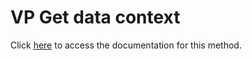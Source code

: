 <!---->
# VP Get data context

Click [here](https://developer.4d.com/docs/20/ViewPro/method-list#vp-get-data-context) to access the documentation for this method.

